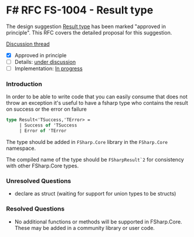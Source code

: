 
# F# RFC FS-1004 - Result type

The design suggestion [Result type](https://fslang.uservoice.com/forums/245727-f-language/suggestions/9484395-discriminated-union-type-in-order-to-be-able-to-wr) has been marked "approved in principle".
This RFC covers the detailed proposal for this suggestion.

[Discussion thread](https://github.com/fsharp/FSharpLangDesign/issues/49)

* [x] Approved in principle
* [ ] Details: [under discussion](https://github.com/fsharp/FSharpLangDesign/issues/49)
* [ ] Implementation: [In progress](https://github.com/Microsoft/visualfsharp/pull/964)

### Introduction

In order to be able to write code that you can easily consume that does not throw an exception 
it's useful to have a fsharp type who contains the result on success or the error on failure

```fsharp
type Result<'TSuccess,'TError> = 
     | Success of 'TSuccess 
     | Error of 'TError
```

The type should be added in `FSharp.Core` library in the ``FSharp.Core`` namespace.

The compiled name of the type should be ``FSharpResult`2`` for consistency with other FSharp.Core types.

### Unresolved Questions

- declare as struct (waiting for support for union types to be structs)


### Resolved Questions

* No additional functions or methods will be supported in FSharp.Core.   These may be added in a community library or user code.
